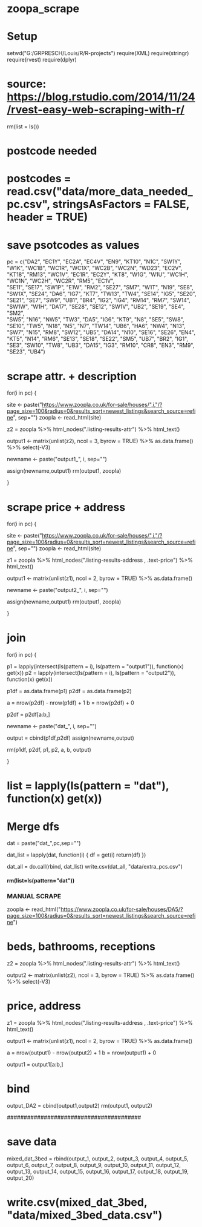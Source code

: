 # zoopa_scrape
# Setup
setwd("G:/GRPRESCH/Louis/R/R-projects")
require(XML)
require(stringr)
require(rvest)
require(dplyr)

# source: https://blog.rstudio.com/2014/11/24/rvest-easy-web-scraping-with-r/
rm(list = ls())

# postcode needed
# postcodes = read.csv("data/more_data_needed_pc.csv", stringsAsFactors = FALSE, header = TRUE)

# save psotcodes as values
pc = c("DA2",	"EC1Y",	"EC2A",	"EC4V",	"EN9",	"KT10",	"N1C",	"SW1Y",	"W1K",	"WC1B",	
       "WC1R",	"WC1X",	"WC2B",	"WC2N",	"WD23",	"EC2V",	"KT18",	"RM13",	"WC1V",	"EC1R",	
       "EC2Y",	"KT8",	"W1G",	"W1U",	"WC1H",	"WC1N",	"WC2H",	"WC2R",	"RM5", "EC1V",	
       "SE11",	"SE17",	"SW1P",	"E1W", "RM2", "SE27",	"SM7",	"W1T",	"N19",	"SE8",	
       "SW1X",	"SE24",	"DA6",	"IG7",	"KT7", "TW13",	"TW4",	"SE14",	"IG5", "SE20",	
       "SE21",	"SE7",	"SW9",	"UB1",	"BR4",	"IG2",	"IG4",	"RM14",	"RM7", "SW14",	
       "SW1W",	"W1H",	"DA17",	"SE28",	"SE12",	"SW1V",	"UB2", "SE19", "SE4",	"SM2",	
       "SW5",	"N16",	"NW5",	"TW3",	"DA5",	"IG6",	"KT9",	"N8",	"SE5",	"SW8",	
       "SE10",	"TW5",	"N18",	"N5",	"N7",	"TW14",	"UB6",	"HA6",	"NW4",	"N13",	
       "SW7",	"N15",	"RM8",	"SW12",	"UB5",	"DA14",	"N10", "SE16",	"SE26",	
       "EN4",	"KT5",	"N14",	"RM6",	"SE13",	"SE18",	"SE22",	"SM5",	"UB7",
       "BR2",	"IG1",	"SE3",	"SW10",	"TW8",	"UB3",	"DA15",	"IG3",	"RM10",
       "CR8",	"EN3",	"RM9",	"SE23",	"UB4")

# scrape attr. + description 
for(i in pc) {
  
  site <- paste("https://www.zoopla.co.uk/for-sale/houses/",i,"/?page_size=100&radius=0&results_sort=newest_listings&search_source=refine", sep="")
  zoopla <- read_html(site)
                
  z2 = zoopla %>%
    html_nodes(".listing-results-attr") %>%
    html_text()
  
  output1 <- matrix(unlist(z2), ncol = 3, byrow = TRUE) %>%
    as.data.frame() %>%
    select(-V3)
  
  newname <- paste("output1_", i, sep="")
  
  assign(newname,output1)
  rm(output1, zoopla)
  
}

# scrape price + address
for(i in pc) {
  
  site <- paste("https://www.zoopla.co.uk/for-sale/houses/",i,"/?page_size=100&radius=0&results_sort=newest_listings&search_source=refine", sep="")
  zoopla <- read_html(site)
  
  z1 = zoopla %>%
    html_nodes(".listing-results-address , .text-price") %>%
    html_text()
  
  output1 <- matrix(unlist(z1), ncol = 2, byrow = TRUE) %>%
    as.data.frame()
  
  newname <- paste("output2_", i, sep="")
  
  assign(newname,output1)
  rm(output1, zoopla)
  
}

# join
for(i in pc) {
  
  p1 = lapply(intersect(ls(pattern = i), ls(pattern = "output1")), function(x) get(x))
  p2 = lapply(intersect(ls(pattern = i), ls(pattern = "output2")), function(x) get(x))
  
  p1df = as.data.frame(p1)
  p2df = as.data.frame(p2)
  
  a = nrow(p2df) - nrow(p1df) + 1
  b = nrow(p2df) + 0
  
  p2df = p2df[a:b,]
  
  newname <- paste("dat_", i, sep="")
  
  output = cbind(p1df,p2df)
  assign(newname,output)
  
  rm(p1df, p2df, p1, p2, a, b, output)

}

# list = lapply(ls(pattern = "dat"), function(x) get(x))


# Merge dfs
dat = paste("dat_",pc,sep="")

dat_list = lapply(dat, function(i) {
  df = get(i)
  return(df)
})

dat_all = do.call(rbind, dat_list)
write.csv(dat_all, "data/extra_pcs.csv")

####
####   rm(list=ls(pattern="dat"))
####


### MANUAL SCRAPE  ###
  
zoopla <- read_html("https://www.zoopla.co.uk/for-sale/houses/DA5/?page_size=100&radius=0&results_sort=newest_listings&search_source=refine")

# beds, bathrooms, receptions
z2 = zoopla %>%
  html_nodes(".listing-results-attr") %>%
  html_text()

output2 <- matrix(unlist(z2), ncol = 3, byrow = TRUE) %>%
  as.data.frame() %>%
  select(-V3)

# price, address
z1 = zoopla %>%
  html_nodes(".listing-results-address , .text-price") %>%
  html_text()

output1 <- matrix(unlist(z1), ncol = 2, byrow = TRUE) %>%
  as.data.frame()

a = nrow(output1) - nrow(output2) + 1
b = nrow(output1) + 0

output1 = output1[a:b,]

# bind
output_DA2 = cbind(output1,output2)
rm(output1, output2)


########################################
# save  data
mixed_dat_3bed = rbind(output_1, output_2, output_3, output_4, output_5, output_6, 
                  output_7, output_8, output_9, output_10, output_11, output_12, 
                  output_13, output_14, output_15, output_16, output_17, output_18,
                  output_19, output_20)
# write.csv(mixed_dat_3bed, "data/mixed_3bed_data.csv")


